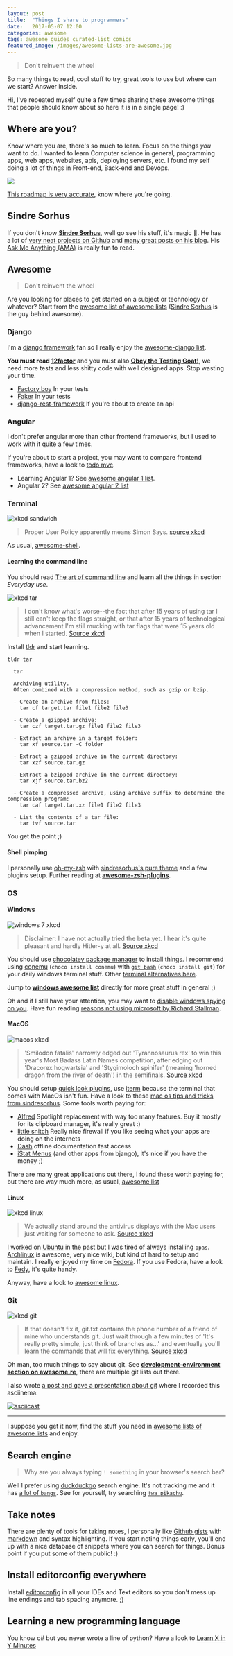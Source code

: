 ```yaml
---
layout: post
title:  "Things I share to programmers"
date:   2017-05-07 12:00
categories: awesome
tags: awesome guides curated-list comics
featured_image: /images/awesome-lists-are-awesome.jpg
---
```


> Don't reinvent the wheel

So many things to read, cool stuff to try, great tools to use but where can we start? Answer inside.

<!-- more -->

Hi, I've repeated myself quite a few times sharing these awesome things that people should know about so here it is in a single page! :)

## Where are you?

Know where you are, there's so much to learn. Focus on the things *you* want to do. I wanted to learn Computer science in general, programming apps, web apps, websites, apis, deploying servers, etc. I found my self doing a lot of things in Front-end, Back-end and Devops. 

![](https://camo.githubusercontent.com/2e6d200ca77e11ad11721c4cbff86104bd005eac/68747470733a2f2f692e696d6775722e636f6d2f71426c5436374e2e706e67)

[This roadmap is very accurate](https://github.com/kamranahmedse/developer-roadmap), know where you're going.

## Sindre Sorhus

If you don't know **[Sindre Sorhus](https://sindresorhus.com/)**, well go see his stuff, it's magic 🦄. He has a lot of [very neat projects on Github](https://github.com/sindresorhus) and [many great posts on his blog](https://blog.sindresorhus.com/). His [Ask Me Anything (AMA)](https://blog.sindresorhus.com/answering-anything-678ce5623798) is really fun to read.

## Awesome

> Don't reinvent the wheel

Are you looking for places to get started on a subject or technology or whatever? Start from the [awesome list of awesome lists](https://awesome.re) ([Sindre Sorhus](https://sindresorhus.com/) is the guy behind awesome). 

### Django

I'm a [django framework](https://www.djangoproject.com/) fan so I really enjoy the [awesome-django list](http://awesome-django.com/). 

**You must read [12factor](https://12factor.net/)** and you must also **[Obey the Testing Goat!](http://www.obeythetestinggoat.com/)**, we need more tests and less shitty code with well designed apps. Stop wasting your time.

* [Factory boy](https://factoryboy.readthedocs.io/en/latest/) In your tests
* [Faker](http://faker.readthedocs.io/en/master/) In your tests
* [django-rest-framework](http://www.django-rest-framework.org/) If you're about to create an api

### Angular

I don't prefer angular more than other frontend frameworks, but I used to work with it quite a few times.

If you're about to start a project, you may want to compare frontend frameworks, have a look to [todo mvc](http://todomvc.com/).

* Learning Angular 1? See [awesome angular 1 list](https://github.com/gianarb/awesome-angularjs). 
* Angular 2? See [awesome angular 2 list](https://github.com/AngularClass/awesome-angular)

### Terminal

![xkcd sandwich](https://imgs.xkcd.com/comics/sandwich.png)
> Proper User Policy apparently means Simon Says.
> [source xkcd](https://www.xkcd.com/149/)

As usual, [awesome-shell](https://github.com/alebcay/awesome-shell).

#### Learning the command line

You should read [The art of command line](https://github.com/jlevy/the-art-of-command-line) and learn all the things in section _Everyday use_.

![xkcd tar](https://imgs.xkcd.com/comics/tar_2x.png)
> I don't know what's worse--the fact that after 15 years of using tar I still can't keep the flags straight, or that after 15 years of technological advancement I'm still mucking with tar flags that were 15 years old when I started.
> [Source xkcd](https://www.xkcd.com/1168/)

Install [tldr](http://tldr-pages.github.io/) and start learning. 

```bash
tldr tar
```
```
  tar

  Archiving utility.
  Often combined with a compression method, such as gzip or bzip.

  - Create an archive from files:
    tar cf target.tar file1 file2 file3

  - Create a gzipped archive:
    tar czf target.tar.gz file1 file2 file3

  - Extract an archive in a target folder:
    tar xf source.tar -C folder

  - Extract a gzipped archive in the current directory:
    tar xzf source.tar.gz

  - Extract a bzipped archive in the current directory:
    tar xjf source.tar.bz2

  - Create a compressed archive, using archive suffix to determine the compression program:
    tar caf target.tar.xz file1 file2 file3

  - List the contents of a tar file:
    tar tvf source.tar

```

You get the point ;)

#### Shell pimping

I personally use [oh-my-zsh](https://github.com/robbyrussell/oh-my-zsh) with [sindresorhus's pure theme](https://github.com/sindresorhus/pure) and a few plugins setup. Further reading at **[awesome-zsh-plugins](https://github.com/unixorn/awesome-zsh-plugins)**.

### OS

#### Windows

![windows 7 xkcd](https://imgs.xkcd.com/comics/windows_7.png)
> Disclaimer: I have not actually tried the beta yet.  I hear it's quite pleasant and hardly Hitler-y at all.
> [Source xkcd](https://xkcd.com/528/)

You should use [chocolatey package manager](https://chocolatey.org/) to install things. I recommend using [conemu](https://conemu.github.io/) (`choco install conemu`) with [`git bash`](https://git-scm.com/downloads) (`choco install git`) for your daily windows terminal stuff. Other [terminal alternatives here](https://github.com/Awesome-Windows/Awesome#terminal). 

Jump to **[windows awesome list](https://github.com/Awesome-Windows/Awesome)** directly for more great stuff in general ;)

Oh and if I still have your attention, you may want to [disable windows spying on you](https://fix10.isleaked.com/). Have fun reading [reasons not using microsoft by Richard Stallman](https://stallman.org/microsoft.html).

#### MacOS

![macos xkcd](https://imgs.xkcd.com/comics/felidae.png)
> 'Smilodon fatalis' narrowly edged out 'Tyrannosaurus rex' to win this year's Most Badass Latin Names competition, after edging out 'Dracorex hogwartsia' and 'Stygimoloch spinifer' (meaning 'horned dragon from the river of death') in the semifinals.
> [Source xkcd](https://xkcd.com/1056/)

You should setup [quick look plugins](https://github.com/sindresorhus/quick-look-plugins), use [iterm](https://www.iterm2.com/) because the terminal that comes with MacOs isn't fun. Have a look to these [mac os tips and tricks from sindresorhus](https://blog.sindresorhus.com/macos-tips-tricks-13046cf377f8). Some tools worth paying for:

* [Alfred](https://www.alfredapp.com/) Spotlight replacement with way too many features. Buy it mostly for its clipboard manager, it's really great :)
* [little snitch](https://www.obdev.at) Really nice firewall if you like seeing what your apps are doing on the internets
* [Dash](https://kapeli.com/dash) offline documentation fast access
* [iStat Menus](https://bjango.com/mac/istatmenus/) (and other apps from bjango), it's nice if you have the money ;)

There are many great applications out there, I found these worth paying for, but there are way much more, as usual, [awesome list]()

#### Linux

![xkcd linux](https://imgs.xkcd.com/comics/linux_user_at_best_buy.png)
> We actually stand around the antivirus displays with the Mac users just waiting for someone to ask.
> [Source xkcd](https://www.xkcd.com/272/)

I worked on [Ubuntu](https://www.ubuntu.com/) in the past but I was tired of always installing `ppas`. [Archlinux](https://www.archlinux.org/) is awesome, very nice wiki, but kind of hard to setup and maintain. I really enjoyed my time on [Fedora](https://getfedora.org/). If you use Fedora, have a look to [Fedy](https://www.folkswithhats.org/), it's quite handy.

Anyway, have a look to [awesome linux](https://github.com/aleksandar-todorovic/awesome-linux).

### Git

![xkcd git](https://imgs.xkcd.com/comics/git.png)
> If that doesn't fix it, git.txt contains the phone number of a friend of mine who understands git. Just wait through a few minutes of 'It's really pretty simple, just think of branches as...' and eventually you'll learn the commands that will fix everything.
> [Source xkcd](https://xkcd.com/1597/)

Oh man, too much things to say about git. See **[development-environment section on awesome.re](https://awesome.re#development-environment)**, there are multiple git lists out there.

I also wrote [a post and gave a presentation about git](https://gableroux.com/presentation/2016/11/21/version-control/) where I recorded this asciinema:

[![asciicast](https://asciinema.org/a/6eudi47vuw1dgges25bnpver4.png)](https://asciinema.org/a/6eudi47vuw1dgges25bnpver4)

---

I suppose you get it now, find the stuff you need in [awesome lists of awesome lists](https://awesome.re) and enjoy.

## Search engine

> Why are you always typing `! something` in your browser's search bar? 

Well I prefer using [duckduckgo](https://duckduckgo.com/) search engine. It's not tracking me and it has [a lot of `bangs`](https://duckduckgo.com/bang). See for yourself, try searching [`!wa pikachu`](https://duckduckgo.com/?q=%21wa+pikachu).

## Take notes

There are plenty of tools for taking notes, I personally like [Github gists](https://gist.github.com/) with [markdown](https://guides.github.com/features/mastering-markdown/) and syntax highlighting. If you start noting things early, you'll end up with a nice database of snippets where you can search for things. Bonus point if you put some of them public! :)

## Install editorconfig everywhere

Install [editorconfig](http://editorconfig.org/) in all your IDEs and Text editors so you don't mess up line endings and tab spacing anymore. ;)

## Learning a new programming language

You know c# but you never wrote a line of python? Have a look to [Learn X in Y Minutes](https://learnxinyminutes.com/)